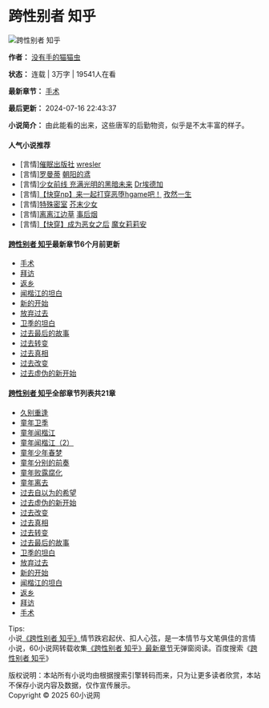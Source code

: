 # 跨性别者 知乎

![跨性别者 知乎](https://www.toddwestmedia.com/images/47114/67c3face65360120f113d2f7341fdef7.jpg)

**作者：** [没有手的猫猫虫](https://www.toddwestmedia.com/zuozhe/%E6%B2%A1%E6%9C%89%E6%89%8B%E7%9A%84%E7%8C%AB%E7%8C%AB%E8%99%AB/ "没有手的猫猫虫")

**状态：** 连载 | 3万字 | 19541人在看

**最新章节：** [手术](https://www.toddwestmedia.com/kanshu/53791/1156643.html "手术")

**最后更新：** 2024-07-16 22:43:37

**小说简介：** 由此能看的出来，这些唐军的后勤物资，似乎是不太丰富的样子。

#### 人气小说推荐
- \[言情\][催眠出版社](https://www.toddwestmedia.com/5/12411/ "催眠出版社") [wresler](https://www.toddwestmedia.com/zuozhe/wresler/)
- \[言情\][罗曼蒂](https://www.toddwestmedia.com/29/36336/ "罗曼蒂") [朝阳的鸢](https://www.toddwestmedia.com/zuozhe/%E6%9C%9D%E9%98%B3%E7%9A%84%E9%B8%A2/)
- \[言情\][少女前线 充满光明的黑暗未来](https://www.toddwestmedia.com/36/43621/ "少女前线 充满光明的黑暗未来") [Dr埃德加](https://www.toddwestmedia.com/zuozhe/Dr%E5%9F%83%E5%BE%B7%E5%8A%A0/)
- \[言情\][【快穿np】来一起打穿恶堕hgame吧！](https://www.toddwestmedia.com/2/8777/ "【快穿np】来一起打穿恶堕hgame吧！") [孜然一生](https://www.toddwestmedia.com/zuozhe/%E5%AD%9C%E7%84%B6%E4%B8%80%E7%94%9F/)
- \[言情\][特殊密室](https://www.toddwestmedia.com/45/52611/ "特殊密室") [芥末少女](https://www.toddwestmedia.com/zuozhe/%E8%8A%A5%E6%9C%AB%E5%B0%91%E5%A5%B3/)
- \[言情\][离离江边草](https://www.toddwestmedia.com/0/6977/ "离离江边草") [事后烟](https://www.toddwestmedia.com/zuozhe/%E4%BA%8B%E5%90%8E%E7%83%9F/)
- \[言情\][【快穿】成为恶女之后](https://www.toddwestmedia.com/88/95225/ "【快穿】成为恶女之后") [魔女莉莉安](https://www.toddwestmedia.com/zuozhe/%E9%AD%94%E5%A5%B3%E8%8E%89%E8%8E%89%E5%AE%89/)

#### [跨性别者 知乎](https://www.toddwestmedia.com/langshu_83310132/ "跨性别者 知乎")最新章节6个月前更新

- [手术](https://www.toddwestmedia.com/langbook_83310132/1156643.html "手术")
- [拜访](https://www.toddwestmedia.com/langbook_83310132/1156642.html "拜访")
- [返乡](https://www.toddwestmedia.com/langbook_83310132/1156641.html "返乡")
- [闻楷江的坦白](https://www.toddwestmedia.com/langbook_83310132/1156640.html "闻楷江的坦白")
- [新的开始](https://www.toddwestmedia.com/langbook_83310132/1156639.html "新的开始")
- [放弃过去](https://www.toddwestmedia.com/langbook_83310132/1156638.html "放弃过去")
- [卫季的坦白](https://www.toddwestmedia.com/langbook_83310132/1156637.html "卫季的坦白")
- [过去最后的故事](https://www.toddwestmedia.com/langbook_83310132/1156636.html "过去最后的故事")
- [过去转变](https://www.toddwestmedia.com/langbook_83310132/1156635.html "过去转变")
- [过去真相](https://www.toddwestmedia.com/langbook_83310132/1156634.html "过去真相")
- [过去改变](https://www.toddwestmedia.com/langbook_83310132/1156633.html "过去改变")
- [过去虚伪的新开始](https://www.toddwestmedia.com/langbook_83310132/1156632.html "过去虚伪的新开始")

#### [跨性别者 知乎](https://www.toddwestmedia.com/langshu_83310132/ "跨性别者 知乎")全部章节列表共21章

- [久别重逢](https://www.toddwestmedia.com/langbook_83310132/1156623.html "久别重逢")
- [童年卫季](https://www.toddwestmedia.com/langbook_83310132/1156624.html "童年卫季")
- [童年闻楷江](https://www.toddwestmedia.com/langbook_83310132/1156625.html "童年闻楷江")
- [童年闻楷江（2）](https://www.toddwestmedia.com/langbook_83310132/1156626.html "童年闻楷江（2）")
- [童年少年春梦](https://www.toddwestmedia.com/langbook_83310132/1156627.html "童年少年春梦")
- [童年分别的前奏](https://www.toddwestmedia.com/langbook_83310132/1156628.html "童年分别的前奏")
- [童年败露腐化](https://www.toddwestmedia.com/langbook_83310132/1156629.html "童年败露腐化")
- [童年离去](https://www.toddwestmedia.com/langbook_83310132/1156630.html "童年离去")
- [过去自以为的希望](https://www.toddwestmedia.com/langbook_83310132/1156631.html "过去自以为的希望")
- [过去虚伪的新开始](https://www.toddwestmedia.com/langbook_83310132/1156632.html "过去虚伪的新开始")
- [过去改变](https://www.toddwestmedia.com/langbook_83310132/1156633.html "过去改变")
- [过去真相](https://www.toddwestmedia.com/langbook_83310132/1156634.html "过去真相")
- [过去转变](https://www.toddwestmedia.com/langbook_83310132/1156635.html "过去转变")
- [过去最后的故事](https://www.toddwestmedia.com/langbook_83310132/1156636.html "过去最后的故事")
- [卫季的坦白](https://www.toddwestmedia.com/langbook_83310132/1156637.html "卫季的坦白")
- [放弃过去](https://www.toddwestmedia.com/langbook_83310132/1156638.html "放弃过去")
- [新的开始](https://www.toddwestmedia.com/langbook_83310132/1156639.html "新的开始")
- [闻楷江的坦白](https://www.toddwestmedia.com/langbook_83310132/1156640.html "闻楷江的坦白")
- [返乡](https://www.toddwestmedia.com/langbook_83310132/1156641.html "返乡")
- [拜访](https://www.toddwestmedia.com/langbook_83310132/1156642.html "拜访")
- [手术](https://www.toddwestmedia.com/langbook_83310132/1156643.html "手术")

Tips:  
小说[《跨性别者 知乎》](https://www.toddwestmedia.com/langshu_83310132/ "跨性别者 知乎")情节跌宕起伏、扣人心弦，是一本情节与文笔俱佳的言情小说，60小说网转载收集[《跨性别者 知乎》最新章节](https://www.toddwestmedia.com/langshu_83310132/ "跨性别者 知乎最新章节")无弹窗阅读。百度搜索《[跨性别者 知乎](https://www.baidu.com/s?wd=%e8%b7%a8%e6%80%a7%e5%88%ab%e8%80%85%20%e7%9f%a5%e4%b9%8egl&si=www.toddwestmedia.com&ct=2097152 "跨性别者 知乎")》

版权说明：本站所有小说均由根据搜索引擎转码而来，只为让更多读者欣赏，本站不保存小说内容及数据，仅作宣传展示。  
Copyright © 2025 60小说网 
<!-- tcd_original_link https://www.toddwestmedia.com/langshu_83310132/ -->
